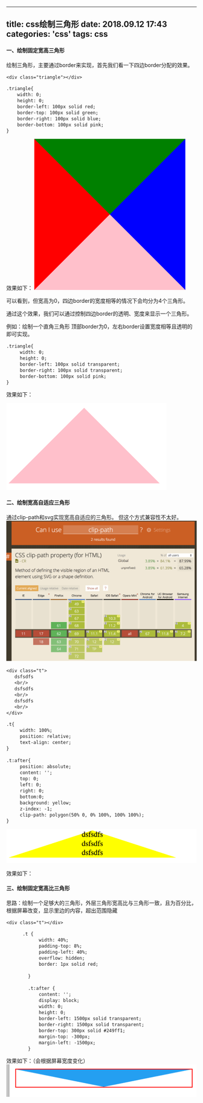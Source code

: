 
---
title: css绘制三角形
date: 2018.09.12 17:43
categories: 'css'
tags: css
---

#### 一、绘制固定宽高三角形
绘制三角形，主要通过border来实现，首先我们看一下四边border分配的效果。

```
<div class="triangle"></div>
```

```
.triangle{
    width: 0;
    height: 0;
    border-left: 100px solid red;
    border-top: 100px solid green;
    border-right: 100px solid blue;
    border-bottom: 100px solid pink;
}
```

效果如下：
![image.png](/images/css绘制三角形-img/1.png)

可以看到，但宽高为0，四边border的宽度相等的情况下会均分为4个三角形。

通过这个效果，我们可以通过控制四边border的透明、宽度来显示一个三角形。

例如：绘制一个直角三角形
顶部border为0，左右border设置宽度相等且透明的即可实现。

```
.triangle{
     width: 0;
     height: 0;
     border-left: 100px solid transparent;
     border-right: 100px solid transparent;
     border-bottom: 100px solid pink;
}
```
效果如下：

![image.png](/images/css绘制三角形-img/2.png)


#### 二、绘制宽高自适应三角形

通过clip-path和svg实现宽高自适应的三角形。
但这个方式兼容性不太好。
![image.png](/images/css绘制三角形-img/3.png)


```
<div class="t">
   dsfsdfs
   <br/>
   dsfsdfs
   <br/>
   dsfsdfs
   <br/>
</div>
```

```
.t{
     width: 100%;
     position: relative;
     text-align: center;
}

.t:after{
     position: absolute;
     content: '';
     top: 0;
     left: 0;
     right: 0;
     bottom:0;
     background: yellow;
     z-index: -1;
     clip-path: polygon(50% 0, 0% 100%, 100% 100%);
}
```
![image.png](/images/css绘制三角形-img/4.png)

效果如下：


#### 三、绘制固定宽高比三角形
思路：绘制一个足够大的三角形，外层三角形宽高比与三角形一致，且为百分比，根据屏幕改变，显示里边的内容，超出范围隐藏
```
<div class="t"></div>
```

```
      .t {
            width: 40%;
            padding-top: 8%;
            padding-left: 40%;
            overflow: hidden;
            border: 1px solid red;

        }

        .t:after {
            content: '';
            display: block;
            width: 0;
            height: 0;
            border-left: 1500px solid transparent;
            border-right: 1500px solid transparent;
            border-top: 300px solid #249ff1;
            margin-top: -300px;
            margin-left: -1500px;
        }
```

效果如下：（会根据屏幕宽度变化）
![image.png](/images/css绘制三角形-img/5.png)
